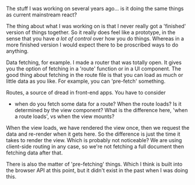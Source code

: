 The stuff I was working on several years ago... is it doing the same things as current mainstream react?

The thing about what I was working on is that I never really got a
'finished' version of things together. So it really does feel like a
prototype, in the sense that you have *a lot of control* over how you do
things. Whereas in a more finished version I would expect there to be
proscribed ways to do anything.

Data fetching, for example. I made a router that was totally open. It gives you the option of fetching in a 'route' function or in a UI component. The good thing about fetching in the route file is that you can load as much or little data as you like. For example, you can 'pre-fetch' something.

Routes, a source of dread in front-end apps. You have to
consider

* when do you fetch some data for a route? When the route loads? Is it
determined by the view component? What is the difference here, 'when a
route loads', vs when the view mounts?

When the view loads, we have rendered the view once, then we request the data and re-render when it gets here. So the difference is just the time it takes to render the view. Which is probably not noticeable? We are using client-side routing in any case, so we're not fetching a full document then fetching data after that.

There is also the matter of 'pre-fetching' things. Which I think is built into the browser API at this point, but it didn't exist in the past when I was doing this.




